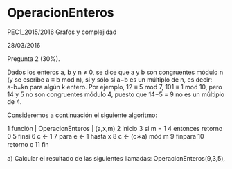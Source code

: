 # OperacionEnteros
PEC1_2015/2016 Grafos y complejidad

28/03/2016

Pregunta 2 (30%).

Dados los enteros a, b y n ≠ 0, se dice que a y b son congruentes módulo n (y se escribe a ≡ b mod n), si y sólo si a−b es un múltiplo de n, es decir:  
a-b=kn
para algún k entero. Por ejemplo, 12 ≡ 5 mod 7, 101 ≡ 1 mod 10, pero 14 y 5 no son congruentes módulo 4, puesto que 14−5 = 9 no es un múltiplo de 4.

Consideremos a continuación el siguiente algoritmo:

1 función | OperacionEnteros | (a,x,m) 
2 	inicio 
3 		si m = 1 
4 			entonces retorno 0 
5 		ﬁnsi 
6 		c ← 1 
7 		para e ← 1 hasta x 
8 			c ← (c∗a) mód m 
9 		ﬁnpara 
10 		retorno c 
11 	ﬁn

a) Calcular el resultado de las siguientes llamadas: 
	OperacionEnteros(9,3,5),
